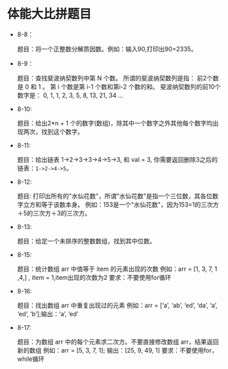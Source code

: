 # 体能大比拼题目

* 8-8：

    题目：将一个正整数分解质因数。例如：输入90,打印出90=2335。

* 8-9：

    题目：查找斐波纳契数列中第 N 个数。
        所谓的斐波纳契数列是指：
        前2个数是 0 和 1 。
        第 i 个数是第 i-1 个数和第i-2 个数的和。
        斐波纳契数列的前10个数字是：
        0, 1, 1, 2, 3, 5, 8, 13, 21, 34 …
            
* 8-10:

    题目：给出2*n + 1 个的数字(数组)，除其中一个数字之外其他每个数字均出现两次，找到这个数字。
    
* 8-11:

    题目：给出链表 1->2->3->3->4->5->3, 和 val = 3, 你需要返回删除3之后的链表：``1->2->4->5``。

* 8-12:

    题目: 打印出所有的"水仙花数"，所谓"水仙花数"是指一个三位数，其各位数字立方和等于该数本身。
         例如：153是一个"水仙花数"，因为153=1的三次方＋5的三次方＋3的三次方。

* 8-13:

    题目：给定一个未排序的整数数组，找到其中位数。

* 8-15:

    题目：统计数组 arr 中值等于 item 的元素出现的次数
        例如：arr = [1, 3, 7, 1 ,4,] , item = 1,item出现的次数为2
        要求：不要使用for循环

* 8-16:

    题目：找出数组 arr 中重复出现过的元素
        例如：arr = [‘a’, ‘ab’, ‘ed’, ‘da’, ‘a’, ‘ed’, ‘b’];输出：‘a’, ‘ed’

* 8-17:

    题目：为数组 arr 中的每个元素求二次方。不要直接修改数组 arr，结果返回新的数组
        例如：arr = [5, 3, 7, 1]; 输出：[25, 9, 49, 1]
        要求：不要使用for，while循环